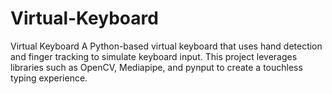 # Virtual-Keyboard
Virtual Keyboard A Python-based virtual keyboard that uses hand detection and finger tracking to simulate keyboard input. This project leverages libraries such as OpenCV, Mediapipe, and pynput to create a touchless typing experience.
